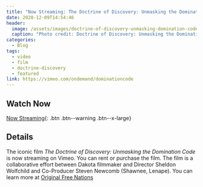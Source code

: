 ```yaml
---
title: "Now Streaming: The Doctrine of Discovery: Unmasking the Domination Code"
date: 2020-12-09T14:54:46
header:
  image: /assets/images/doctrine-of-discovery-unmasking-domination-code.jpg
  caption: "Photo credit: Doctrine of Discovery: Unmasking the Domination Code, DVD Cover"
categories:
  - Blog
tags:
  - video
  - film
  - doctrine-discovery
  - featured
link: https://vimeo.com/ondemand/dominationcode
---
```

## Watch Now
[Now Streaming](https://vimeo.com/ondemand/dominationcode){: .btn .btn--warning .btn--x-large}

## Details
The iconic film _The Doctrine of Discovery: Unmasking the Domination Code_ is now streaming on Vimeo. You can rent or purchase the film. The film is a collaborative effort between Dakota filmmaker and Director Sheldon Wolfchild and Co-Producer Steven Newcomb (Shawnee, Lenape). You can learn more at [Original Free Nations](http://originalfreenations.com/)

